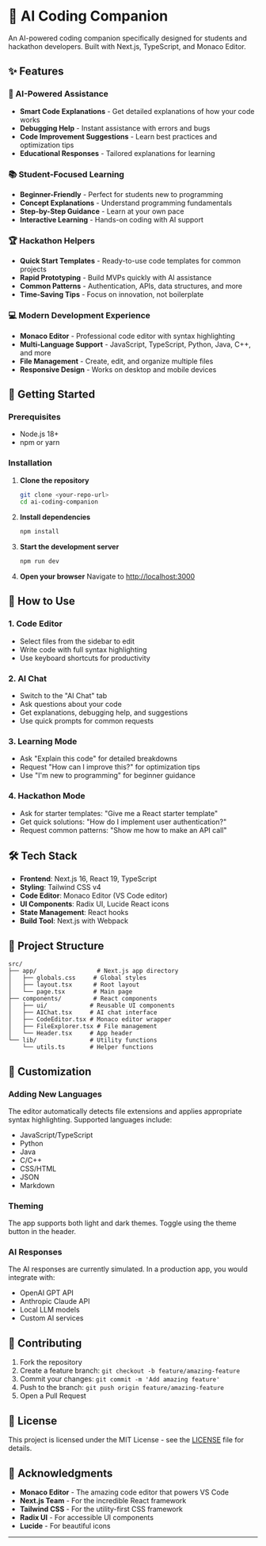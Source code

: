 # 🚀 AI Coding Companion

An AI-powered coding companion specifically designed for students and hackathon developers. Built with Next.js, TypeScript, and Monaco Editor.

## ✨ Features

### 🤖 AI-Powered Assistance
- **Smart Code Explanations** - Get detailed explanations of how your code works
- **Debugging Help** - Instant assistance with errors and bugs
- **Code Improvement Suggestions** - Learn best practices and optimization tips
- **Educational Responses** - Tailored explanations for learning

### 📚 Student-Focused Learning
- **Beginner-Friendly** - Perfect for students new to programming
- **Concept Explanations** - Understand programming fundamentals
- **Step-by-Step Guidance** - Learn at your own pace
- **Interactive Learning** - Hands-on coding with AI support

### 🏆 Hackathon Helpers
- **Quick Start Templates** - Ready-to-use code templates for common projects
- **Rapid Prototyping** - Build MVPs quickly with AI assistance
- **Common Patterns** - Authentication, APIs, data structures, and more
- **Time-Saving Tips** - Focus on innovation, not boilerplate

### 💻 Modern Development Experience
- **Monaco Editor** - Professional code editor with syntax highlighting
- **Multi-Language Support** - JavaScript, TypeScript, Python, Java, C++, and more
- **File Management** - Create, edit, and organize multiple files
- **Responsive Design** - Works on desktop and mobile devices

## 🚀 Getting Started

### Prerequisites
- Node.js 18+ 
- npm or yarn

### Installation

1. **Clone the repository**
   ```bash
   git clone <your-repo-url>
   cd ai-coding-companion
   ```

2. **Install dependencies**
   ```bash
   npm install
   ```

3. **Start the development server**
   ```bash
   npm run dev
   ```

4. **Open your browser**
   Navigate to [http://localhost:3000](http://localhost:3000)

## 🎯 How to Use

### 1. **Code Editor**
- Select files from the sidebar to edit
- Write code with full syntax highlighting
- Use keyboard shortcuts for productivity

### 2. **AI Chat**
- Switch to the "AI Chat" tab
- Ask questions about your code
- Get explanations, debugging help, and suggestions
- Use quick prompts for common requests

### 3. **Learning Mode**
- Ask "Explain this code" for detailed breakdowns
- Request "How can I improve this?" for optimization tips
- Use "I'm new to programming" for beginner guidance

### 4. **Hackathon Mode**
- Ask for starter templates: "Give me a React starter template"
- Get quick solutions: "How do I implement user authentication?"
- Request common patterns: "Show me how to make an API call"

## 🛠️ Tech Stack

- **Frontend**: Next.js 16, React 19, TypeScript
- **Styling**: Tailwind CSS v4
- **Code Editor**: Monaco Editor (VS Code editor)
- **UI Components**: Radix UI, Lucide React icons
- **State Management**: React hooks
- **Build Tool**: Next.js with Webpack

## 📁 Project Structure

```
src/
├── app/                 # Next.js app directory
│   ├── globals.css     # Global styles
│   ├── layout.tsx      # Root layout
│   └── page.tsx        # Main page
├── components/         # React components
│   ├── ui/            # Reusable UI components
│   ├── AIChat.tsx     # AI chat interface
│   ├── CodeEditor.tsx # Monaco editor wrapper
│   ├── FileExplorer.tsx # File management
│   └── Header.tsx     # App header
└── lib/               # Utility functions
    └── utils.ts       # Helper functions
```

## 🎨 Customization

### Adding New Languages
The editor automatically detects file extensions and applies appropriate syntax highlighting. Supported languages include:
- JavaScript/TypeScript
- Python
- Java
- C/C++
- CSS/HTML
- JSON
- Markdown

### Theming
The app supports both light and dark themes. Toggle using the theme button in the header.

### AI Responses
The AI responses are currently simulated. In a production app, you would integrate with:
- OpenAI GPT API
- Anthropic Claude API
- Local LLM models
- Custom AI services



## 🤝 Contributing

1. Fork the repository
2. Create a feature branch: `git checkout -b feature/amazing-feature`
3. Commit your changes: `git commit -m 'Add amazing feature'`
4. Push to the branch: `git push origin feature/amazing-feature`
5. Open a Pull Request

## 📝 License

This project is licensed under the MIT License - see the [LICENSE](LICENSE) file for details.

## 🙏 Acknowledgments

- **Monaco Editor** - The amazing code editor that powers VS Code
- **Next.js Team** - For the incredible React framework
- **Tailwind CSS** - For the utility-first CSS framework
- **Radix UI** - For accessible UI components
- **Lucide** - For beautiful icons


---


